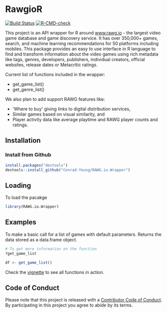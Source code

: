 # RawgioR

[![Build Status](https://travis-ci.com/Conrad-Yeung/RAWG.io.Wrapper.svg?branch=main)](https://travis-ci.com/Conrad-Yeung/RAWG.io.Wrapper)
[![R-CMD-check](https://github.com/Conrad-Yeung/Data534-Project-Group8/workflows/R-CMD-check/badge.svg)](https://github.com/Conrad-Yeung/Data534-Project-Group8/actions)


This project is an API wrapper for R around www.rawg.io - the largest video game database and game discovery service. It has over 350,000+ games, search, and machine learning recommendations for 50 platforms including mobiles. This package provides an easy to use interface in R language to find and transform information about the video games using rich metadata like tags, genres, developers, publishers, individual creators, official websites, release dates or Metacritic ratings.

Current list of functions included in the wrapper:
- get_game_list()
- get_genre_list()

We also plan to add support RAWG features like:
- 'Where to buy' giving links to digital distribution services, 
- Similar games based on visual similarity, and
- Player activity data like average playtime and RAWG player counts and ratings.


## Installation
### Install from Github
``` r
install.packages("devtools")
devtools::install_github("Conrad-Yeung/RAWG.io.Wrapper")
```


Loading
------------

To load the pacakge

``` r
library(RAWG.io.Wrapper)
```


## Examples
To make a basic call for a list of games with default parameters. Returns the data stored as a data.frame object.
```r
# To get more information on the function
?get_game_list

df <- get_game_list()
```
Check the [vignette](https://github.com/Conrad-Yeung/RAWG.io.Wrapper/blob/main/vignettes/Introduction.html) to see all functions in action.


## Code of Conduct
Please note that this project is released with a [Contributor Code of Conduct](https://github.com/Conrad-Yeung/RAWG.io.Wrapper/blob/main/CODE_OF_CONDUCT.md). By participating in this project you agree to abide by its terms.

